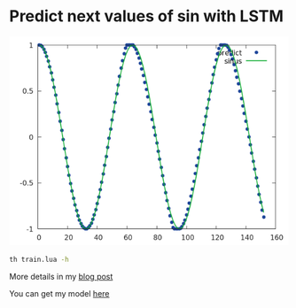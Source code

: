 # Predict next values of sin with LSTM

![](img/output2.png)

```bash
th train.lua -h
```

More details in my [blog post](http://christopher5106.github.io/deep/learning/2016/07/14/element-research-torch-rnn-tutorial.html)

You can get my model [here](https://s3-eu-west-1.amazonaws.com/christopherbourez/public/torch_sin/model_1500.t7)
